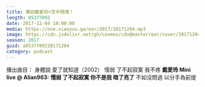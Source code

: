 ```yaml
---
title: 專訪戴愛玲+空中現場！
length: 85377092
date: 2017-12-04 18:00:00
media: https://one.xiaoyuu.ga/ear/2017/20171204.mp3
image: https://cdn.jsdelivr.net/gh/coxmos/cdn@master/ear/cover/20171204.jpeg
season: 2017
guid: a8537709220171204
category: podcast
---
```


播出曲目：
身體說
愛了就知道（2002）
懦弱
了不起寂寞
我不疼
<strong>戴愛玲 Mini live @ Alian963:</strong>
<strong>懦弱
了不起寂寞
你不是我
暗了亮了</strong>
不如沒問過
以分手為前提

